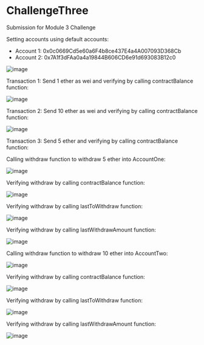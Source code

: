# ChallengeThree
Submission for Module 3 Challenge

Setting accounts using default accounts:

* Account 1: 0x0c0669Cd5e60a6F4b8ce437E4a4A007093D368Cb
* Account 2: 0x7A1f3dFAa0a4a19844B606CD6e91d693083B12c0

![image](https://github.com/mmillsinstructor/ChallengeThree/blob/main/Screenshots/Screen%20Shot%202022-10-09%20at%205.21.36%20pm.png?raw=true)

Transaction 1: Send 1 ether as wei and verifying by calling contractBalance function:

![image](https://github.com/mmillsinstructor/ChallengeThree/blob/main/Screenshots/Screen%20Shot%202022-10-09%20at%205.23.17%20pm.png)

Transaction 2: Send 10 ether as wei and verifying by calling contractBalance function:

![image](https://github.com/mmillsinstructor/ChallengeThree/blob/main/Screenshots/Screen%20Shot%202022-10-09%20at%205.27.33%20pm.png)

Transaction 3: Send 5 ether and verifying by calling contractBalance function:

Calling withdraw function to withdraw 5 ether into AccountOne:

![image](https://github.com/mmillsinstructor/ChallengeThree/blob/main/Screenshots/Screen%20Shot%202022-10-09%20at%205.30.28%20pm.png)

Verifying withdraw by calling contractBalance function:

![image](https://github.com/mmillsinstructor/ChallengeThree/blob/main/Screenshots/Screen%20Shot%202022-10-09%20at%205.30.46%20pm.png)

Verifying withdraw by calling lastToWithdraw function:

![image](https://github.com/mmillsinstructor/ChallengeThree/blob/main/Screenshots/Screen%20Shot%202022-10-09%20at%205.31.02%20pm.png?raw=true)

Verifying withdraw by calling lastWithdrawAmount function:

![image](https://github.com/mmillsinstructor/ChallengeThree/blob/main/Screenshots/Screen%20Shot%202022-10-09%20at%205.31.11%20pm.png)

Calling withdraw function to withdraw 10 ether into AccountTwo:

![image](https://github.com/mmillsinstructor/ChallengeThree/blob/main/Screenshots/Screen%20Shot%202022-10-09%20at%205.32.15%20pm.png?raw=true)

Verifying withdraw by calling contractBalance function: 

![image](https://github.com/mmillsinstructor/ChallengeThree/blob/main/Screenshots/Screen%20Shot%202022-10-09%20at%205.32.25%20pm.png)

Verifying withdraw by calling lastToWithdraw function:

![image](https://github.com/mmillsinstructor/ChallengeThree/blob/main/Screenshots/Screen%20Shot%202022-10-09%20at%205.32.32%20pm.png?raw=true)

Verifying withdraw by calling lastWithdrawAmount function:

![image](https://github.com/mmillsinstructor/ChallengeThree/blob/main/Screenshots/Screen%20Shot%202022-10-09%20at%205.32.40%20pm.png?raw=true)

